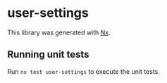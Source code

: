 # user-settings

This library was generated with [Nx](https://nx.dev).

## Running unit tests

Run `nx test user-settings` to execute the unit tests.
